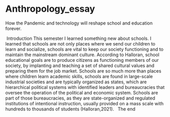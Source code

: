 # Anthropology_essay
How the Pandemic and technology will reshape school and education forever. 

 Introduction
 This semester I learned something new about schools. I learned that schools are not only places where we send our children to learn and socialize, schools are vital to keep our society functioning and to maintain the mainstream dominant culture. According to Halloran, school educational goals are to produce citizens as functioning members of our society, by implanting and teaching a set of shared cultural values and preparing them for the job market. Schools are so much more than places where children learn academic skills, schools are found in large-scale industrial societies and are typically organized as states, which are hierarchical political systems with identified leaders and bureaucracies that oversee the operation of the political and economic system. Schools are part of those bureaucracies, as they are state-organized and regulated institutions of intentional instruction, usually provided on a mass scale with hundreds to thousands of students (Halloran,2021).
  The end
